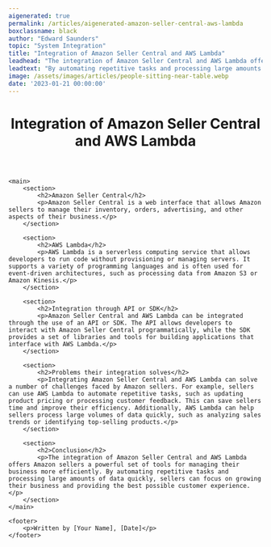 ```yaml
---
aigenerated: true
permalink: /articles/aigenerated-amazon-seller-central-aws-lambda
boxclassname: black
author: "Edward Saunders"
topic: "System Integration"
title: "Integration of Amazon Seller Central and AWS Lambda"
leadhead: "The integration of Amazon Seller Central and AWS Lambda offers Amazon sellers a powerful set of tools for managing their business more efficiently"
leadtext: "By automating repetitive tasks and processing large amounts of data quickly, sellers can focus on growing their business and providing the best possible customer experience."
image: /assets/images/articles/people-sitting-near-table.webp
date: '2023-01-21 00:00:00'
---
```

<div class="arttext">	<header>
		<h1>Integration of Amazon Seller Central and AWS Lambda</h1>
	</header>

	<main>
		<section>
			<h2>Amazon Seller Central</h2>
			<p>Amazon Seller Central is a web interface that allows Amazon sellers to manage their inventory, orders, advertising, and other aspects of their business.</p>
		</section>

		<section>
			<h2>AWS Lambda</h2>
			<p>AWS Lambda is a serverless computing service that allows developers to run code without provisioning or managing servers. It supports a variety of programming languages and is often used for event-driven architectures, such as processing data from Amazon S3 or Amazon Kinesis.</p>
		</section>

		<section>
			<h2>Integration through API or SDK</h2>
			<p>Amazon Seller Central and AWS Lambda can be integrated through the use of an API or SDK. The API allows developers to interact with Amazon Seller Central programmatically, while the SDK provides a set of libraries and tools for building applications that interface with AWS Lambda.</p>
		</section>

		<section>
			<h2>Problems their integration solves</h2>
			<p>Integrating Amazon Seller Central and AWS Lambda can solve a number of challenges faced by Amazon sellers. For example, sellers can use AWS Lambda to automate repetitive tasks, such as updating product pricing or processing customer feedback. This can save sellers time and improve their efficiency. Additionally, AWS Lambda can help sellers process large volumes of data quickly, such as analyzing sales trends or identifying top-selling products.</p>
		</section>

		<section>
			<h2>Conclusion</h2>
			<p>The integration of Amazon Seller Central and AWS Lambda offers Amazon sellers a powerful set of tools for managing their business more efficiently. By automating repetitive tasks and processing large amounts of data quickly, sellers can focus on growing their business and providing the best possible customer experience.</p>
		</section>
	</main>

	<footer>
		<p>Written by [Your Name], [Date]</p>
	</footer>
</div>